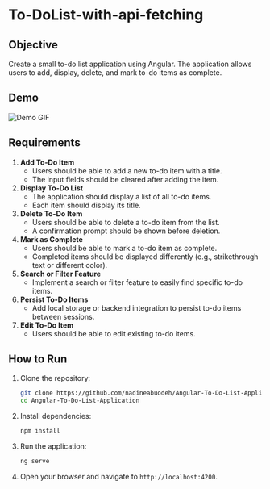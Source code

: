 # To-DoList-with-api-fetching

## Objective

Create a small to-do list application using Angular. The application allows users to add, display, delete, and mark to-do items as complete.

## Demo

![Demo GIF](demo.gif)

## Requirements

1. **Add To-Do Item**
    - Users should be able to add a new to-do item with a title.
    - The input fields should be cleared after adding the item.
2. **Display To-Do List**
    - The application should display a list of all to-do items.
    - Each item should display its title.
3. **Delete To-Do Item**
    - Users should be able to delete a to-do item from the list.
    - A confirmation prompt should be shown before deletion.
4. **Mark as Complete**
    - Users should be able to mark a to-do item as complete.
    - Completed items should be displayed differently (e.g., strikethrough text or different color).
5. **Search or Filter Feature**
    - Implement a search or filter feature to easily find specific to-do items.
6. **Persist To-Do Items**
    - Add local storage or backend integration to persist to-do items between sessions.
7. **Edit To-Do Item**
    - Users should be able to edit existing to-do items.


## How to Run

1. Clone the repository:
    ```bash
    git clone https://github.com/nadineabuodeh/Angular-To-Do-List-Application.git
    cd Angular-To-Do-List-Application
    ```

2. Install dependencies:
    ```bash
    npm install
    ```

3. Run the application:
    ```bash
    ng serve
    ```

4. Open your browser and navigate to `http://localhost:4200`.
